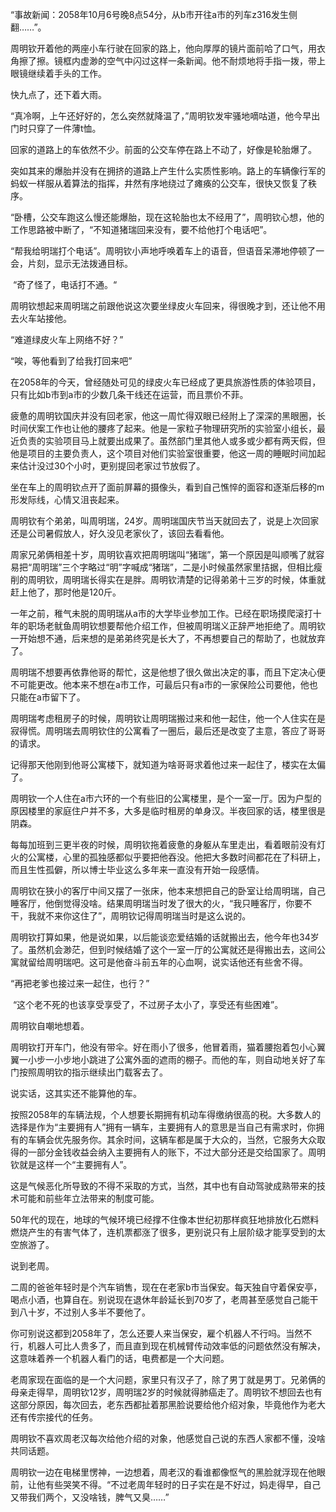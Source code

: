 ​    “事故新闻：2058年10月6号晚8点54分，从b市开往a市的列车z316发生侧翻……”。   

   周明钦开着他的两座小车行驶在回家的路上，他向厚厚的镜片面前哈了口气，用衣角擦了擦。镜框内虚渺的空气中闪过这样一条新闻。他不耐烦地将手指一拨，带上眼镜继续着手头的工作。     

   快九点了，还下着大雨。  

   “真冷啊，上午还好好的，怎么突然就降温了，”周明钦发牢骚地嘀咕道，他今早出门时只穿了一件薄t恤。   

   回家的道路上的车依然不少。前面的公交车停在路上不动了，好像是轮胎爆了。

   突如其来的爆胎并没有在拥挤的道路上产生什么实质性影响。路上的车辆像行军的蚂蚁一样服从着算法的指挥，井然有序地绕过了瘫痪的公交车，很快又恢复了秩序。   

   “卧槽，公交车跑这么慢还能爆胎，现在这轮胎也太不经用了”，周明钦心想，他的工作思路被中断了，“不知道猪瑞回来没有，要不给他打个电话吧”。   

   “帮我给明瑞打个电话”。周明钦小声地呼唤着车上的语音，但语音呆滞地停顿了一会，片刻，显示无法拨通目标。 

​    “奇了怪了，电话打不通。“

   周明钦想起来周明瑞之前跟他说这次要坐绿皮火车回来，得很晚才到，还让他不用去火车站接他。

   “难道绿皮火车上网络不好？”

   “唉，等他看到了给我打回来吧”



   在2058年的今天，曾经随处可见的绿皮火车已经成了更具旅游性质的体验项目，只有比如b市到a市的少数几条干线还在运营，而且票价不菲。



​     疲惫的周明钦国庆并没有回老家，他这一周忙得双眼已经附上了深深的黑眼圈，长时间伏案工作也让他的腰疼了起来。他是一家粒子物理研究所的实验室小组长，最近负责的实验项目马上就要出成果了。虽然部门里其他人或多或少都有两天假，但他是项目的主要负责人，这个项目对他们实验室很重要，他这一周的睡眠时间加起来估计没过30个小时，更别提回老家过节放假了。

   坐在车上的周明钦点开了面前屏幕的摄像头，看到自己憔悴的面容和逐渐后移的m形发际线，心情又沮丧起来。



   周明钦有个弟弟，叫周明瑞，24岁。周明瑞国庆节当天就回去了，说是上次回家还是公司暑假放人，好久没见老家伙了，该回去看看他。   

​    周家兄弟俩相差十岁，周明钦喜欢把周明瑞叫“猪瑞”，第一个原因是叫顺嘴了就容易把“周明瑞”三个字略过“明”字喊成“猪瑞”，二是小时候虽然家里拮据，但相比瘦削的周明钦，周明瑞长得实在是胖。周明钦清楚的记得弟弟十三岁的时候，体重就赶上他了，那时他是120斤。 

 

   一年之前，稚气未脱的周明瑞从a市的大学毕业参加工作。已经在职场摸爬滚打十年的职场老鱿鱼周明钦想要帮他介绍工作，但被周明瑞义正辞严地拒绝了。周明钦一开始想不通，后来想的是弟弟终究是长大了，不再想要自己的帮助了，也就放弃了。

​    周明瑞不想要再依靠他哥的帮忙，这是他想了很久做出决定的事，而且下定决心便不可能更改。他本来不想在a市工作，可最后只有a市的一家保险公司要他，他也只能在a市留下了。

​    周明瑞考虑租房子的时候，周明钦让周明瑞搬过来和他一起住，他一个人住实在是寂得慌。周明瑞去周明钦住的公寓看了一圈后，最后还是改变了主意，答应了哥哥的请求。

  记得那天他刚到他哥公寓楼下，就知道为啥哥哥求着他过来一起住了，楼实在太偏了。 

​    周明钦一个人住在a市六环的一个有些旧的公寓楼里，是个一室一厅。因为户型的原因楼里的家庭住户并不多，大多是临时租房的单身汉。半夜回家的话，楼里很是阴森。

   每每加班到三更半夜的时候，周明钦拖着疲惫的身躯从车里走出，看着眼前没有灯火的公寓楼，心里的孤独感都似乎要把他吞没。他把大多数时间都花在了科研上，而且生性孤僻，所以博士毕业这么多年来一直没有开始一段感情。

  

   周明钦在狭小的客厅中间又摆了一张床，他本来想把自己的卧室让给周明瑞，自己睡客厅，他倒觉得没啥。结果周明瑞当时发了很大的火，“我只睡客厅，你要不干，我就不来你这住了”，周明钦记得周明瑞当时是这么说的。   

   周明钦打算如果，他是说如果，以后能谈恋爱结婚的话就搬出去，他今年也34岁了。虽然机会渺茫，但到时候结婚了这个一室一厅的公寓就还是得搬出去，这间公寓就留给周明瑞吧。这可是他奋斗前五年的心血啊，说实话他还有些舍不得。   

   “再把老爹也接过来一起住，也行？”   

​    “这个老不死的也该享受享受了，不过房子太小了，享受还有些困难”。

   周明钦自嘲地想着。

  

   周明钦打开车门，他没有带伞。好在雨小了很多，他冒着雨，猫着腰抱着包小心翼翼一小步一小步地小跳进了公寓外面的遮雨的棚子。而他的车，则自动地关好了车门按照周明钦的指示继续出门载客去了。

   说实话，这其实还不能算他的车。

   按照2058年的车辆法规，个人想要长期拥有机动车得缴纳很高的税。大多数人的选择是作为“主要拥有人”拥有一辆车，主要拥有人的意思是当自己有需求时，你拥有的车辆会优先服务你。其余时间，这辆车都是属于大众的，当然，它服务大众取得的一部分金钱收益会纳入主要拥有人的账下，不过大部分还是交给国家了。周明钦就是这样一个“主要拥有人”。

   这是气候恶化所导致的不得不采取的方式，当然，其中也有自动驾驶成熟带来的技术可能和前些年立法带来的制度可能。

   50年代的现在，地球的气候环境已经撑不住像本世纪初那样疯狂地排放化石燃料燃烧产生的有害气体了，连机票都涨了很多，更别说只有上层阶级才能享受到的太空旅游了。



  说到老周。

   二周的爸爸年轻时是个汽车销售，现在在老家b市当保安。每天独自守着保安亭，喝点小酒，也算自在。别说现在退休年龄延长到70岁了，老周甚至感觉自己能干到八十岁，不过别人多半不要他了。

   你可别说这都到2058年了，怎么还要人来当保安，雇个机器人不行吗。当然不行，机器人可比人贵多了，而且直到现在机械臂传动效率低的问题依然没有解决，这意味着养一个机器人看门的话，电费都是一个大问题。

   老周家现在面临的是一个大问题，家里只有汉子了，除了男丁就是男丁。兄弟俩的母亲走得早，周明钦12岁，周明瑞2岁的时候就得肺癌走了。周明钦不想回去也有这部分原因，每次回去，老东西都扯着那黑脸说要给他介绍对象，毕竟他作为老大还有传宗接代的任务。

  周明钦不喜欢周老汉每次给他介绍的对象，他感觉自己说的东西人家都不懂，没啥共同话题。

   周明钦一边在电梯里愣神，一边想着，周老汉的看谁都像怄气的黑脸就浮现在他眼前，让他有些哭笑不得。“不过老周年轻时的日子实在是不好过，妈走得早，自己又带我们两个，又没啥钱，脾气又臭……”

 